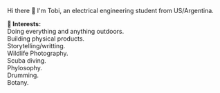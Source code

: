 Hi there 👋
I'm Tobi, an electrical engineering student from US/Argentina. 

**🌱 Interests:**<br />
Doing everything and anything outdoors.<br />
Building physical products.<br />
Storytelling/writting.<br />
Wildlife Photography.<br />
Scuba diving.<br />
Phylosophy.<br /> 
Drumming.<br />
Botany.<br />


